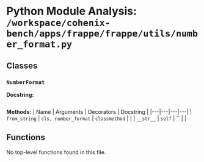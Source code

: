 # Python Module Analysis: `/workspace/cohenix-bench/apps/frappe/frappe/utils/number_format.py`

## Classes

### `NumberFormat`


**Docstring:**
```

```

**Methods:**
| Name | Arguments | Decorators | Docstring |
|---|---|---|---|
| `from_string` | `cls, number_format` | `classmethod` |  |
| `__str__` | `self` | `` |  |





## Functions

No top-level functions found in this file.
